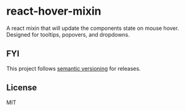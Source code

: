 # react-hover-mixin
A react mixin that will update the components state on mouse hover. Designed for tooltips, popovers, and dropdowns.

## FYI
This project follows [semantic versioning](http://semver.org/) for releases.

## License
MIT
